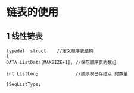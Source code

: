 # 链表的使用

## 1 线性链表

    typedef  struct    //定义顺序表结构
    {
    DATA ListData[MAXSIZE+1]; //保存顺序表的数组
    
    int ListLen;              //顺序表已存结点 的数量
    
    }SeqListType;